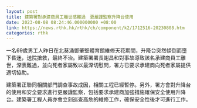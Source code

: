 ```yaml
---
layout: post
title: 建築署對承建商員工離世感難過　更嚴謹監察升降台使用
date: 2023-08-08 08:24:46.000000000 +08:00
link: https://news.rthk.hk/rthk/ch/component/k2/1712516-20230808.htm
categories: rthk
---
```


一名69歲男工人昨日在北葵涌鄧肇堅體育館維修天花期間，升降台突然傾倒而墮下昏迷，送院搶救，最終不治。建築署署長謝昌和對事故導致該名承建商員工離世，深表難過，並向死者家屬致以最深切慰問，署方已要求承建商向死者家屬提供適切協助。

建築署正聯同相關部門調查事故成因，相關工程已經暫停。另外，署方會對升降台的使用和安全要求進行更嚴謹監察，包括要求承建商加強措施確保安全使用升降台。建築署工程人員亦會立刻巡查高危的維修工作，確保安全性後才可進行工作。
